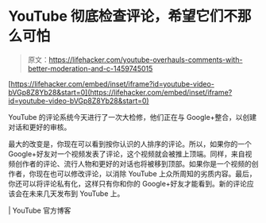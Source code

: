 # YouTube 彻底检查评论，希望它们不那么可怕

> 原文：<https://lifehacker.com/youtube-overhauls-comments-with-better-moderation-and-c-1459745015>

 [https://lifehacker.com/embed/inset/iframe?id=youtube-video-bVGp8Z8Yb28&start=0](https://lifehacker.com/embed/inset/iframe?id=youtube-video-bVGp8Z8Yb28&start=0) 

YouTube 的评论系统今天进行了一次大检修，他们正在与 Google+整合，以创建对话和更好的审核。



最大的改变是，你现在可以看到按你认识的人排序的评论。所以，如果你的一个 Google+好友对一个视频发表了评论，这个视频就会被推上顶端。同样，来自视频创作者的评论、流行人物和更好的对话也将被移到顶部。如果你是一个视频的创作者，你现在也可以修改评论，以消除 YouTube 上众所周知的劣质内容。最后，你还可以将评论私有化，这样只有你和你的 Google+好友才能看到。新的评论应该会在未来几天发布到 YouTube 上。

| YouTube 官方博客